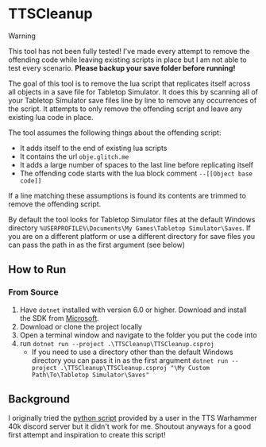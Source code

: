 # TTSCleanup

>[!WARNING]
>This tool has not been fully tested! I've made every attempt to remove the offending code while leaving existing scripts in place but I am not able to test every scenario. **Please backup your save folder before running!**

The goal of this tool is to remove the lua script that replicates itself across all objects in a save file for Tabletop Simulator. It does this by scanning all of your Tabletop Simulator save files line by line to remove any occurrences of the script. It attempts to only remove the offending script and leave any existing lua code in place.

The tool assumes the following things about the offending script:
- It adds itself to the end of existing lua scripts
- It contains the url `obje.glitch.me`
- It adds a large number of spaces to the last line before replicating itself
- The offending code starts with the lua block comment `--[[Object base code]]`

If a line matching these assumptions is found its contents are trimmed to remove the offending script.

By default the tool looks for Tabletop Simulator files at the default Windows directory `%USERPROFILE%\Documents\My Games\Tabletop Simulator\Saves`. If you are on a different platform or use a different directory for save files you can pass the path in as the first argument (see below)

## How to Run
### From Source
1. Have `dotnet` installed with version 6.0 or higher. Download and install the SDK from [Microsoft](https://dotnet.microsoft.com/en-us/download).
2. Download or clone the project locally
3. Open a terminal window and navigate to the folder you put the code into
4. run `dotnet run --project .\TTSCleanup\TTSCleanup.csproj`
   - If you need to use a directory other than the default Windows directory you can pass it in as the first argument `dotnet run --project .\TTSCleanup\TTSCleanup.csproj "\My Custom Path\To\Tabletop Simulator\Saves"`

## Background
I originally tried the [python script](https://drive.google.com/file/d/18iIoMBYqRnJ0gorffbo9KteqkyB9N1gl/view) provided by a user in the TTS Warhammer 40k discord server but it didn't work for me. Shoutout anyways for a good first attempt and inspiration to create this script!

